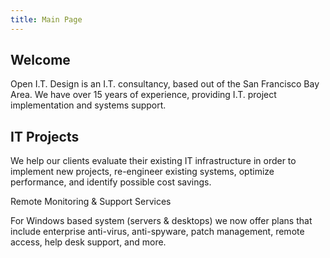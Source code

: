 ```yaml
---
title: Main Page
---
```


## Welcome

Open I.T. Design is an I.T. consultancy, based out of the San Francisco Bay Area. We have over 15 years of experience, providing I.T. project implementation and systems support.

## IT Projects

We help our clients evaluate their existing IT infrastructure in order to implement new projects, re-engineer existing systems, optimize performance, and identify possible cost savings.

Remote Monitoring & Support Services

For Windows based system (servers & desktops) we now offer plans that include enterprise anti-virus, anti-spyware, patch management, remote access, help desk support, and more.


